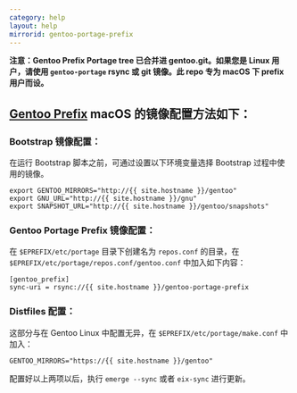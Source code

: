 ```yaml
---
category: help
layout: help
mirrorid: gentoo-portage-prefix
---
```


**注意：Gentoo Prefix Portage tree 已合并进 gentoo.git。如果您是 Linux 用户，请使用 `gentoo-portage` rsync 或 git 镜像。此 repo 专为 macOS 下 prefix 用户而设。**

## [Gentoo Prefix](https://wiki.gentoo.org/wiki/Project:Prefix) macOS 的镜像配置方法如下：

### Bootstrap 镜像配置：

在运行 Bootstrap 脚本之前，可通过设置以下环境变量选择 Bootstrap 过程中使用的镜像。

```
export GENTOO_MIRRORS="http://{{ site.hostname }}/gentoo"
export GNU_URL="http://{{ site.hostname }}/gnu"
export SNAPSHOT_URL="http://{{ site.hostname }}/gentoo/snapshots"
```

### Gentoo Portage Prefix 镜像配置：

在 `$EPREFIX/etc/portage` 目录下创建名为 `repos.conf` 的目录，在 `$EPREFIX/etc/portage/repos.conf/gentoo.conf` 中加入如下内容：

```
[gentoo_prefix]
sync-uri = rsync://{{ site.hostname }}/gentoo-portage-prefix
```

### Distfiles 配置：

这部分与在 Gentoo Linux 中配置无异，在 `$EPREFIX/etc/portage/make.conf` 中加入：

```
GENTOO_MIRRORS="https://{{ site.hostname }}/gentoo"
```

配置好以上两项以后，执行 `emerge --sync` 或者 `eix-sync` 进行更新。
